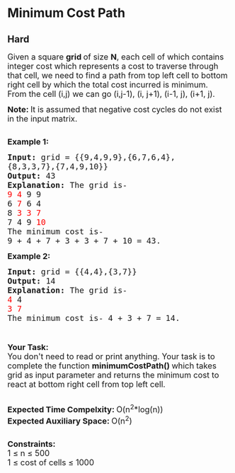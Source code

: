 # Minimum Cost Path
## Hard
<div class="problems_problem_content__Xm_eO"><p><span style="font-size: 18px;">Given a square <strong>grid </strong>of size <strong>N</strong>, each cell of which contains integer cost which represents a cost to traverse through that cell, we need to find a path from top left cell to bottom right cell by which the total cost incurred is minimum.<br>From the cell (i,j) we can go (i,j-1), (i, j+1), (i-1, j), (i+1, j).&nbsp;</span></p>
<p><span style="font-size: 18px;"><strong>Note:&nbsp;</strong>It is assumed that negative cost cycles do not exist in the input matrix.</span><br>&nbsp;</p>
<p><span style="font-size: 18px;"><strong>Example 1:</strong></span></p>
<pre><span style="font-size: 18px;"><strong>Input: </strong>grid = {{9,4,9,9},{6,7,6,4},
{8,3,3,7},{7,4,9,10}}
<strong>Output: </strong>43
<strong>Explanation: </strong>The grid is-
<span style="color: #ff0000;">9 4 </span>9 9
6 <span style="color: #ff0000;">7 </span>6 4
8 <span style="color: #ff0000;">3 3 7</span>
7 4 9 <span style="color: #ff0000;">10</span>
The minimum cost is-
9 + 4 + 7 + 3 + 3 + 7 + 10 = 43.</span>
</pre>
<p><span style="font-size: 18px;"><strong>Example 2:</strong></span></p>
<pre><span style="font-size: 18px;"><strong>Input: </strong>grid = {{4,4},{3,7}}
<strong>Output: </strong>14
<strong>Explanation: </strong>The grid is-
<span style="color: #ff0000;">4 </span>4
<span style="color: #ff0000;">3 7
</span>The minimum cost is- 4 + 3 + 7 = 14.</span>
</pre>
<p>&nbsp;</p>
<p><span style="font-size: 18px;"><strong>Your Task:</strong><br>You don't need to read or print anything. Your task is to complete the function&nbsp;<strong>minimumCostPath()&nbsp;</strong>which takes grid as input parameter and returns the minimum cost to react at bottom right&nbsp;cell&nbsp;from top left cell.</span><br>&nbsp;</p>
<p><span style="font-size: 18px;"><strong>Expected Time Compelxity:&nbsp;</strong>O(n<sup>2</sup>*log(n))<br><strong>Expected Auxiliary Space: </strong>O(n<sup>2</sup>)&nbsp;</span><br>&nbsp;</p>
<p><strong><span style="font-size: 18px;">Constraints:</span></strong><br><span style="font-size: 18px;">1 ≤ n ≤ 500<br>1 ≤ cost of cells ≤ 1000</span></p></div>